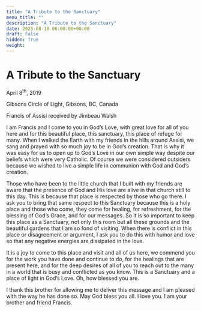 ```yaml
---
title: "A Tribute to the Sanctuary"
menu_title: ""
description: "A Tribute to the Sanctuary"
date: 2025-08-10 06:00:00+00:00
draft: False
hidden: True
weight:
---
```

# A Tribute to the Sanctuary

April 8<sup>th</sup>, 2019

Gibsons Circle of Light, Gibsons, BC, Canada

Francis of Assisi received by Jimbeau Walsh

I am Francis and I come to you in God’s Love, with great love for all of you here and for this beautiful place, this sanctuary, this place of refuge for many. When I walked the Earth with my friends in the hills around Assisi, we sang and prayed with so much joy to be in God’s creation. That is why it was easy for us to open up to God’s Love in our own simple way despite our beliefs which were very Catholic. Of course we were considered outsiders because we wished to live a simple life in communion with God and God’s creation.

Those who have been to the little church that I built with my friends are aware that the presence of God and His love are alive in that church still to this day. This is because that place is respected by those who go there. I ask you to bring that same respect to this Sanctuary because this is a holy place and those who come, they come for healing, for refreshment, for the blessing of God’s Grace, and for our messages. So it is so important to keep this place as a Sanctuary, not only this room but all these grounds and the beautiful gardens that I am so fond of visiting. When there is conflict in this place or disagreement or argument, I ask you to do this with humor and love so that any negative energies are dissipated in the love.

It is a joy to come to this place and visit and all of us here, we commend you for the work you have done and continue to do, for the healings that are present here, and for the deep desires of all of you to reach out to the many in a world that is busy and conflicted as you know. This is a Sanctuary and a place of light in God’s Love. Oh, how blessed you are.

I thank this brother for allowing me to deliver this message and I am pleased with the way he has done so. May God bless you all. I love you. I am your brother and friend Francis.

